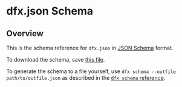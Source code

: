 # dfx.json Schema

## Overview

This is the schema reference for `dfx.json` in [JSON Schema](https://json-schema.org) format.

To download the schema, save [this file](./dfx-json-schema.json).

To generate the schema to a file yourself, use `dfx schema --outfile path/to/outfile.json` as described in the [`dfx schema` reference](./cli-reference/dfx-schema.md).

``` json file=./dfx-json-schema.json
```